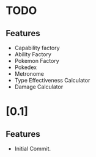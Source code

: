 # TODO
## Features
- Capability factory
- Ability Factory
- Pokemon Factory
- Pokedex
- Metronome
- Type Effectiveness Calculator
- Damage Calculator

# [0.1]
## Features
- Initial Commit.